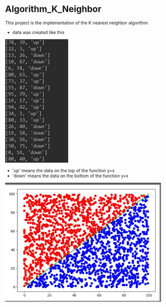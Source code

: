 # Algorithm_K_Neighbor
This project is the implementation of the K nearest neighbor algorithm
* data was created like this

![](./img/data_create.jpg)


* 'up' means the data on the top of the function y=x
* 'down' means the data on the bottom of the function y=x

![](./img/data.jpg)